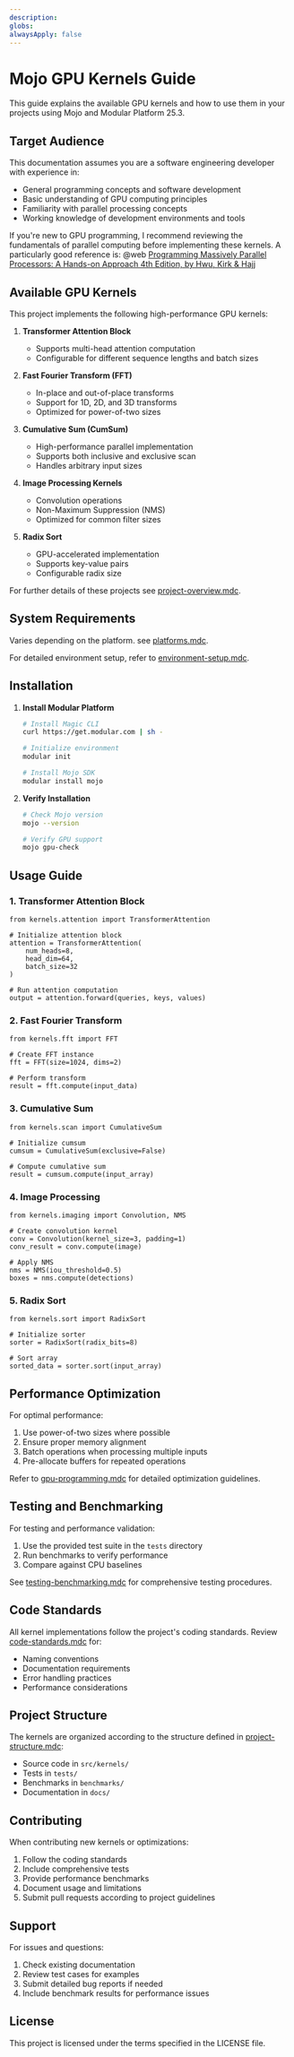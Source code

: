 ```yaml
---
description: 
globs: 
alwaysApply: false
---
```

# Mojo GPU Kernels Guide

This guide explains the available GPU kernels and how to use them in your projects using Mojo and Modular Platform 25.3.

## Target Audience

This documentation assumes you are a software engineering developer with experience in:
- General programming concepts and software development
- Basic understanding of GPU computing principles
- Familiarity with parallel processing concepts
- Working knowledge of development environments and tools

If you're new to GPU programming, I recommend reviewing the fundamentals of parallel computing before implementing these kernels. A particularly good reference is: @web [Programming Massively Parallel Processors: A Hands-on Approach 4th Edition, by Hwu, Kirk & Hajj](mdc:https:/www.amazon.com/Programming-Massively-Parallel-Processors-Hands-ebook/dp/B0B2R8VT2W/ref=sr_1_1?crid=2D0KGW3L8Q8IH&dib=eyJ2IjoiMSJ9.R2OXts15yPOOtASiENDYxWt_WAnmR-1AkFEvkCcmHmK5Wh_q5gYPk_kshohbMVC77tydPQOXwv7xdrxigy8MyNA3HJBgJRfKX5Hxvlsdx6vciscFZ9cL2LArNguLbbCMo8NA8eKWBAxrsL3hRK8NITb8WxVg7E2fSard2lMsF2KxbLVZET_wRVZiC3hiBeM8UQnEgBv1M_PJ_A2qLK89aQwneRma3Q5pZpWz9tedsNk.wuynmNF7XXlQIWNt6-NaItKkmnBRuPRLOAB8VwGGT9s&dib_tag=se&keywords=Programming+Massively+Parallel+Processors&qid=1744997679&sprefix=programming+massively+parallel+processors%2Caps%2C187&sr=8-1)

## Available GPU Kernels

This project implements the following high-performance GPU kernels:

1. **Transformer Attention Block**
   - Supports multi-head attention computation
   - Configurable for different sequence lengths and batch sizes

2. **Fast Fourier Transform (FFT)**
   - In-place and out-of-place transforms
   - Support for 1D, 2D, and 3D transforms
   - Optimized for power-of-two sizes

3. **Cumulative Sum (CumSum)**
   - High-performance parallel implementation
   - Supports both inclusive and exclusive scan
   - Handles arbitrary input sizes

4. **Image Processing Kernels**
   - Convolution operations
   - Non-Maximum Suppression (NMS)
   - Optimized for common filter sizes

5. **Radix Sort**
   - GPU-accelerated implementation
   - Supports key-value pairs
   - Configurable radix size

For further details of these projects see [project-overview.mdc](mdc:.cursor/rules/project-overview.mdc).

## System Requirements

Varies depending on the platform. see [platforms.mdc](mdc:.cursor/rules/platforms.mdc).

For detailed environment setup, refer to [environment-setup.mdc](mdc:environment-setup.mdc).

## Installation

1. **Install Modular Platform**
   ```bash
   # Install Magic CLI
   curl https://get.modular.com | sh -
   
   # Initialize environment
   modular init
   
   # Install Mojo SDK
   modular install mojo
   ```

2. **Verify Installation**
   ```bash
   # Check Mojo version
   mojo --version
   
   # Verify GPU support
   mojo gpu-check
   ```

## Usage Guide

### 1. Transformer Attention Block
```mojo
from kernels.attention import TransformerAttention

# Initialize attention block
attention = TransformerAttention(
    num_heads=8,
    head_dim=64,
    batch_size=32
)

# Run attention computation
output = attention.forward(queries, keys, values)
```

### 2. Fast Fourier Transform
```mojo
from kernels.fft import FFT

# Create FFT instance
fft = FFT(size=1024, dims=2)

# Perform transform
result = fft.compute(input_data)
```

### 3. Cumulative Sum
```mojo
from kernels.scan import CumulativeSum

# Initialize cumsum
cumsum = CumulativeSum(exclusive=False)

# Compute cumulative sum
result = cumsum.compute(input_array)
```

### 4. Image Processing
```mojo
from kernels.imaging import Convolution, NMS

# Create convolution kernel
conv = Convolution(kernel_size=3, padding=1)
conv_result = conv.compute(image)

# Apply NMS
nms = NMS(iou_threshold=0.5)
boxes = nms.compute(detections)
```

### 5. Radix Sort
```mojo
from kernels.sort import RadixSort

# Initialize sorter
sorter = RadixSort(radix_bits=8)

# Sort array
sorted_data = sorter.sort(input_array)
```

## Performance Optimization

For optimal performance:
1. Use power-of-two sizes where possible
2. Ensure proper memory alignment
3. Batch operations when processing multiple inputs
4. Pre-allocate buffers for repeated operations

Refer to [gpu-programming.mdc](mdc:gpu-programming.mdc) for detailed optimization guidelines.

## Testing and Benchmarking

For testing and performance validation:
1. Use the provided test suite in the `tests` directory
2. Run benchmarks to verify performance
3. Compare against CPU baselines

See [testing-benchmarking.mdc](mdc:testing-benchmarking.mdc) for comprehensive testing procedures.

## Code Standards

All kernel implementations follow the project's coding standards. Review [code-standards.mdc](mdc:code-standards.mdc) for:
- Naming conventions
- Documentation requirements
- Error handling practices
- Performance considerations

## Project Structure

The kernels are organized according to the structure defined in [project-structure.mdc](mdc:project-structure.mdc):
- Source code in `src/kernels/`
- Tests in `tests/`
- Benchmarks in `benchmarks/`
- Documentation in `docs/`

## Contributing

When contributing new kernels or optimizations:
1. Follow the coding standards
2. Include comprehensive tests
3. Provide performance benchmarks
4. Document usage and limitations
5. Submit pull requests according to project guidelines

## Support

For issues and questions:
1. Check existing documentation
2. Review test cases for examples
3. Submit detailed bug reports if needed
4. Include benchmark results for performance issues

## License

This project is licensed under the terms specified in the LICENSE file.
